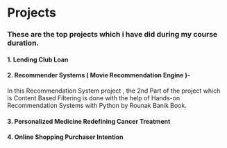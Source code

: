 # Projects

### These are the top projects which i have did during my course duration.
#### 1. Lending Club Loan
#### 2. Recommender Systems ( Movie Recommendation Engine )- 
In this Recommendation System project , the 2nd Part of the project which is Content Based Filtering is done with the help of Hands-on Recommendation Systems with Python by Rounak Banik Book.
#### 3. Personalized Medicine Redefining Cancer Treatment
#### 4. Online Shopping Purchaser Intention

